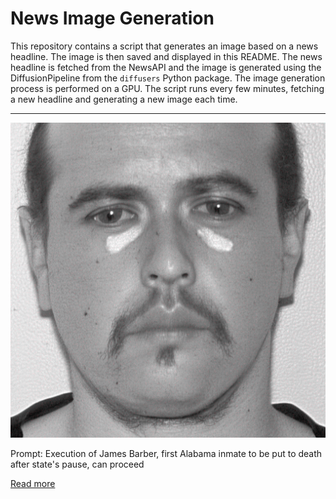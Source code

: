 # News Image Generation
This repository contains a script that generates an image based on a news headline. The image is then saved and displayed in this README.
The news headline is fetched from the NewsAPI and the image is generated using the DiffusionPipeline from the `diffusers` Python package. The image generation process is performed on a GPU.
The script runs every few minutes, fetching a new headline and generating a new image each time.

---

![Generated Image](image.png)

Prompt: Execution of James Barber, first Alabama inmate to be put to death after state's pause, can proceed

[Read more](https://www.nbcnews.com/news/us-news/execution-james-barber-first-alabama-inmate-put-death-states-pause-can-rcna95198)